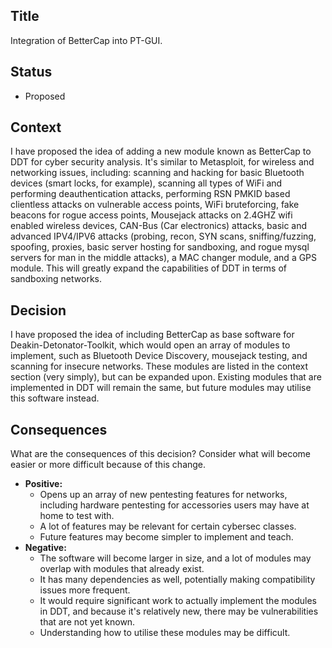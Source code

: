 ## Title

Integration of BetterCap into PT-GUI.

## Status

-   Proposed

## Context

I have proposed the idea of adding a new module known as BetterCap to DDT for cyber security analysis. It's similar to Metasploit, for wireless and networking issues, including: scanning and hacking for basic Bluetooth devices (smart locks, for example), scanning all types of WiFi and performing deauthentication attacks, performing RSN PMKID based clientless attacks on vulnerable access points, WiFi bruteforcing, fake beacons for rogue access points, Mousejack attacks on 2.4GHZ wifi enabled wireless devices, CAN-Bus (Car electronics) attacks, basic and advanced IPV4/IPV6 attacks (probing, recon, SYN scans, sniffing/fuzzing, spoofing, proxies, basic server hosting for sandboxing, and rogue mysql servers for man in the middle attacks), a MAC changer module, and a GPS module. This will greatly expand the capabilities of DDT in terms of sandboxing networks.

## Decision

I have proposed the idea of including BetterCap as base software for Deakin-Detonator-Toolkit, which would open an array of modules to implement, such as Bluetooth Device Discovery, mousejack testing, and scanning for insecure networks.
These modules are listed in the context section (very simply), but can be expanded upon. Existing modules that are implemented in DDT will remain the same, but future modules may utilise this software instead.

## Consequences

What are the consequences of this decision? Consider what will become easier or more difficult because of this change.

-   **Positive:**
    -   Opens up an array of new pentesting features for networks, including hardware pentesting for accessories users may have at home to test with.
    -   A lot of features may be relevant for certain cybersec classes.
    -   Future features may become simpler to implement and teach.
-   **Negative:**
    -   The software will become larger in size, and a lot of modules may overlap with modules that already exist.
    -   It has many dependencies as well, potentially making compatibility issues more frequent.
    -   It would require significant work to actually implement the modules in DDT, and because it's relatively new, there may be vulnerabilities that are not yet known.
    -   Understanding how to utilise these modules may be difficult.
